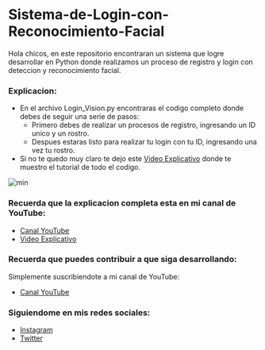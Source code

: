 # Sistema-de-Login-con-Reconocimiento-Facial
Hola chicos, en este repositorio encontraran un sistema que logre desarrollar en Python donde realizamos un proceso de registro y login con deteccion y reconocimiento facial.

### Explicacion:
- En el archivo Login_Vision.py encontraras el codigo completo donde debes de seguir una serie de pasos:
  - Primero debes de realizar un procesos de registro, ingresando un ID unico y un rostro.
  - Despues estaras listo para realizar tu login con tu ID, ingresando una vez tu rostro.
- Si no te quedo muy claro te dejo este [Video Explicativo](https://youtu.be/Hy3DAxgTSu0) donde te muestro el tutorial de todo el codigo.

![min](https://user-images.githubusercontent.com/85022752/162907738-2742abde-07e3-4579-bef9-686bebdf1641.jpg)

### Recuerda que la explicacion completa esta en mi canal de YouTube:
- [Canal YouTube](https://www.youtube.com/channel/UCzwHEOCbsZLjfELperJ6VeQ/videos)
- [Video Explicativo](https://youtu.be/Hy3DAxgTSu0)


### Recuerda que puedes contribuir a que siga desarrollando:
Simplemente suscribiendote a mi canal de YouTube:
- [Canal YouTube](https://www.youtube.com/channel/UCzwHEOCbsZLjfELperJ6VeQ/videos)

### Siguiendome en mis redes sociales: 
- [Instagram](https://www.instagram.com/santiagsanchezr/)
- [Twitter](https://twitter.com/SantiagSanchezR)
